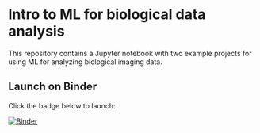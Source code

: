 # Intro to ML for biological data analysis

This repository contains a Jupyter notebook with two example projects for using ML for analyzing biological imaging data.

## Launch on Binder

Click the badge below to launch:

[![Binder](https://mybinder.org/badge_logo.svg)](https://mybinder.org/v2/gh/jjmetzger/ML-Intro/main?labpath=ML_intro.ipynb)
